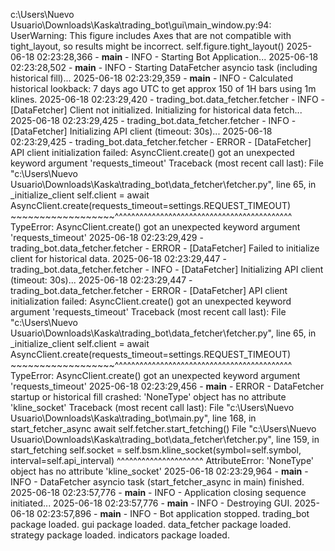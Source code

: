 c:\Users\Nuevo Usuario\Downloads\Kaska\trading_bot\gui\main_window.py:94: UserWarning: This figure includes Axes that are not compatible with tight_layout, so results might be incorrect.
  self.figure.tight_layout()
2025-06-18 02:23:28,366 - __main__ - INFO - Starting Bot Application...
2025-06-18 02:23:28,502 - __main__ - INFO - Starting DataFetcher asyncio task (including historical fill)...
2025-06-18 02:23:29,359 - __main__ - INFO - Calculated historical lookback: 7 days ago UTC to get approx 150 of 1H bars using 1m klines.
2025-06-18 02:23:29,420 - trading_bot.data_fetcher.fetcher - INFO - [DataFetcher] Client not initialized. Initializing for historical data fetch...
2025-06-18 02:23:29,425 - trading_bot.data_fetcher.fetcher - INFO - [DataFetcher] Initializing API client (timeout: 30s)...
2025-06-18 02:23:29,425 - trading_bot.data_fetcher.fetcher - ERROR - [DataFetcher] API client initialization failed: AsyncClient.create() got an unexpected keyword argument 'requests_timeout'
Traceback (most recent call last):
  File "c:\Users\Nuevo Usuario\Downloads\Kaska\trading_bot\data_fetcher\fetcher.py", line 65, in _initialize_client
    self.client = await AsyncClient.create(requests_timeout=settings.REQUEST_TIMEOUT)
                        ~~~~~~~~~~~~~~~~~~^^^^^^^^^^^^^^^^^^^^^^^^^^^^^^^^^^^^^^^^^^^
TypeError: AsyncClient.create() got an unexpected keyword argument 'requests_timeout'
2025-06-18 02:23:29,429 - trading_bot.data_fetcher.fetcher - ERROR - [DataFetcher] Failed to initialize client for historical data.
2025-06-18 02:23:29,447 - trading_bot.data_fetcher.fetcher - INFO - [DataFetcher] Initializing API client (timeout: 30s)...
2025-06-18 02:23:29,447 - trading_bot.data_fetcher.fetcher - ERROR - [DataFetcher] API client initialization failed: AsyncClient.create() got an unexpected keyword argument 'requests_timeout'
Traceback (most recent call last):
  File "c:\Users\Nuevo Usuario\Downloads\Kaska\trading_bot\data_fetcher\fetcher.py", line 65, in _initialize_client
    self.client = await AsyncClient.create(requests_timeout=settings.REQUEST_TIMEOUT)
                        ~~~~~~~~~~~~~~~~~~^^^^^^^^^^^^^^^^^^^^^^^^^^^^^^^^^^^^^^^^^^^
TypeError: AsyncClient.create() got an unexpected keyword argument 'requests_timeout'
2025-06-18 02:23:29,456 - __main__ - ERROR - DataFetcher startup or historical fill crashed: 'NoneType' object has no attribute 'kline_socket'
Traceback (most recent call last):
  File "c:\Users\Nuevo Usuario\Downloads\Kaska\trading_bot\main.py", line 168, in start_fetcher_async
    await self.fetcher.start_fetching()
  File "c:\Users\Nuevo Usuario\Downloads\Kaska\trading_bot\data_fetcher\fetcher.py", line 159, in start_fetching
    self.socket = self.bsm.kline_socket(symbol=self.symbol, interval=self.api_interval)
                  ^^^^^^^^^^^^^^^^^^^^^
AttributeError: 'NoneType' object has no attribute 'kline_socket'
2025-06-18 02:23:29,964 - __main__ - INFO - DataFetcher asyncio task (start_fetcher_async in main) finished.
2025-06-18 02:23:57,776 - __main__ - INFO - Application closing sequence initiated...
2025-06-18 02:23:57,776 - __main__ - INFO - Destroying GUI.
2025-06-18 02:23:57,896 - __main__ - INFO - Bot application stopped.
trading_bot package loaded.
gui package loaded.
data_fetcher package loaded.
strategy package loaded.
indicators package loaded.
